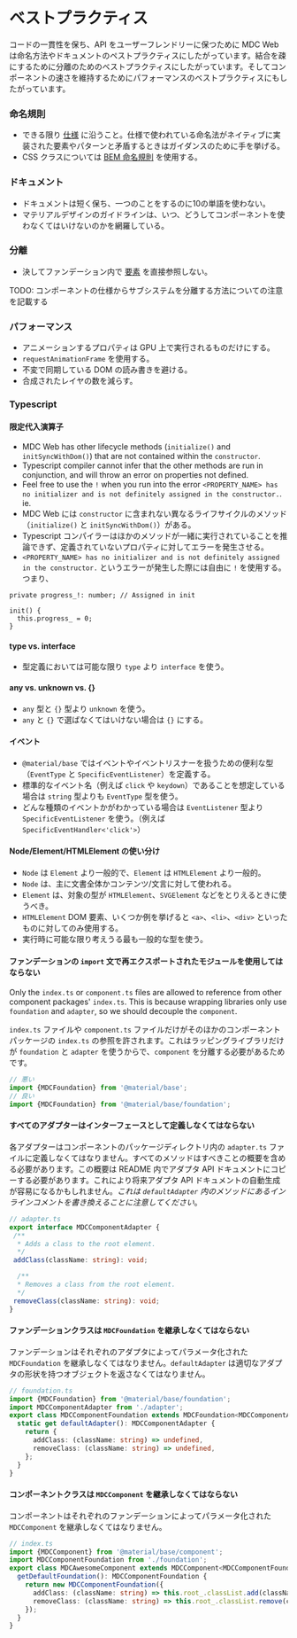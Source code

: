 # ベストプラクティス

コードの一貫性を保ち、API をユーザーフレンドリーに保つために MDC Web は命名方法やドキュメントのペストプラクティスにしたがっています。結合を疎にするために分離のためのベストプラクティスにしたがっています。そしてコンポーネントの速さを維持するためにパフォーマンスのベストプラクティスにもしたがっています。

### 命名規則

* できる限り [仕様](https://material.io/guidelines) に沿うこと。仕様で使われている命名法がネイティブに実装された要素やパターンと矛盾するときはガイダンスのために手を挙げる。
* CSS クラスについては [BEM 命名規則](http://getbem.com/naming/) を使用する。

### ドキュメント

* ドキュメントは短く保ち、一つのことをするのに10の単語を使わない。
* マテリアルデザインのガイドラインは、いつ、どうしてコンポーネントを使わなくてはいけないのかを網羅している。

### 分離

* 決してファンデーション内で [要素](https://developer.mozilla.org/en-US/docs/Web/API/Element) を直接参照しない。

TODO: コンポーネントの仕様からサブシステムを分離する方法についての注意を記載する

### パフォーマンス

* アニメーションするプロパティは GPU 上で実行されるものだけにする。
* `requestAnimationFrame` を使用する。
* 不変で同期している DOM の読み書きを避ける。
* 合成されたレイヤの数を減らす。

### Typescript

#### 限定代入演算子
* MDC Web has other lifecycle methods (`initialize()` and `initSyncWithDom()`) that are not contained within the `constructor`.
* Typescript compiler cannot infer that the other methods are run in conjunction, and will throw an error on properties not defined.
* Feel free to use the `!` when you run into the error `<PROPERTY_NAME> has no initializer and is not definitely assigned in the constructor.`. ie.
* MDC Web には `constructor` に含まれない異なるライフサイクルのメソッド（`initialize()` と `initSyncWithDom()`）がある。
* Typescript コンパイラーはほかのメソッドが一緒に実行されていることを推論できず、定義されていないプロパティに対してエラーを発生させる。
* `<PROPERTY_NAME> has no initializer and is not definitely assigned in the constructor.` というエラーが発生した際には自由に `!` を使用する。つまり、

```
private progress_!: number; // Assigned in init

init() {
  this.progress_ = 0;
}
```

#### type vs. interface

* 型定義においては可能な限り `type` より `interface` を使う。

#### any vs. unknown vs. {}

* `any` 型と `{}` 型より `unknown` を使う。
* `any` と `{}` で選ばなくてはいけない場合は `{}` にする。

#### イベント

* `@material/base` ではイベントやイベントリスナーを扱うための便利な型（`EventType` と `SpecificEventListener`）を定義する。
* 標準的なイベント名（例えば `click` や `keydown`）であることを想定している場合は `string` 型よりも `EventType` 型を使う。
* どんな種類のイベントかがわかっている場合は `EventListener` 型より `SpecificEventListener` を使う。（例えば `SpecificEventHandler<'click'>`）

#### Node/Element/HTMLElement の使い分け

* `Node` は `Element` より一般的で、`Element` は `HTMLElement` より一般的。
* `Node` は、主に文書全体かコンテンツ/文言に対して使われる。
* `Element` は、対象の型が `HTMLElement`、`SVGElement` などをとりえるときに使うべき。
* `HTMLElement` DOM 要素、いくつか例を挙げると `<a>`、`<li>`、`<div>` といったものに対してのみ使用する。
* 実行時に可能な限り考えうる最も一般的な型を使う。

#### ファンデーションの `import` 文で再エクスポートされたモジュールを使用してはならない

Only the `index.ts` or `component.ts` files are allowed to reference from other component packages' `index.ts`.
This is because wrapping libraries only use `foundation` and `adapter`, so we should decouple the `component`.

`index.ts` ファイルや `component.ts` ファイルだけがそのほかのコンポーネントパッケージの `index.ts` の参照を許されます。これはラッピングライブラリだけが `foundation` と `adapter` を使うからで、`component` を分離する必要があるためです。

```ts
// 悪い
import {MDCFoundation} from '@material/base';
// 良い
import {MDCFoundation} from '@material/base/foundation';
```

#### すべてのアダプターはインターフェースとして定義しなくてはならない

各アダプターはコンポーネントのパッケージディレクトリ内の `adapter.ts` ファイルに定義しなくてはなりません。すべてのメソッドはすべきことの概要を含める必要があります。この概要は README 内でアダプタ API ドキュメントにコピーする必要があります。これにより将来アダプタ API ドキュメントの自動生成が容易になるかもしれません。<em>これは `defaultAdapter` 内のメソッドにあるインラインコメントを書き換えることに注意してください</em>。

 ```ts
// adapter.ts
export interface MDCComponentAdapter {
  /**
   * Adds a class to the root element.
   */
  addClass(className: string): void;

   /**
   * Removes a class from the root element.
   */
  removeClass(className: string): void;
}
```

#### ファンデーションクラスは `MDCFoundation` を継承しなくてはならない

ファンデーションはそれぞれのアダプタによってパラメータ化された `MDCFoundation` を継承しなくてはなりません。`defaultAdapter` は適切なアダプタの形状を持つオブジェクトを返さなくてはなりません。

```ts
// foundation.ts
import {MDCFoundation} from '@material/base/foundation';
import MDCComponentAdapter from './adapter';
export class MDCComponentFoundation extends MDCFoundation<MDCComponentAdapter> {
  static get defaultAdapter(): MDCComponentAdapter {
    return {
      addClass: (className: string) => undefined,
      removeClass: (className: string) => undefined,
    };
  }
}
```

#### コンポーネントクラスは `MDCComponent` を継承しなくてはならない

コンポーネントはそれぞれのファンデーションによってパラメータ化された `MDCComponent` を継承しなくてはなりません。

```ts
// index.ts
import {MDCComponent} from '@material/base/component';
import MDCComponentFoundation from './foundation';
export class MDCAwesomeComponent extends MDCComponent<MDCComponentFoundation> {
  getDefaultFoundation(): MDCComponentFoundation {
    return new MDCComponentFoundation({
      addClass: (className: string) => this.root_.classList.add(className),
      removeClass: (className: string) => this.root_.classList.remove(className),
    });
  }
}
```

